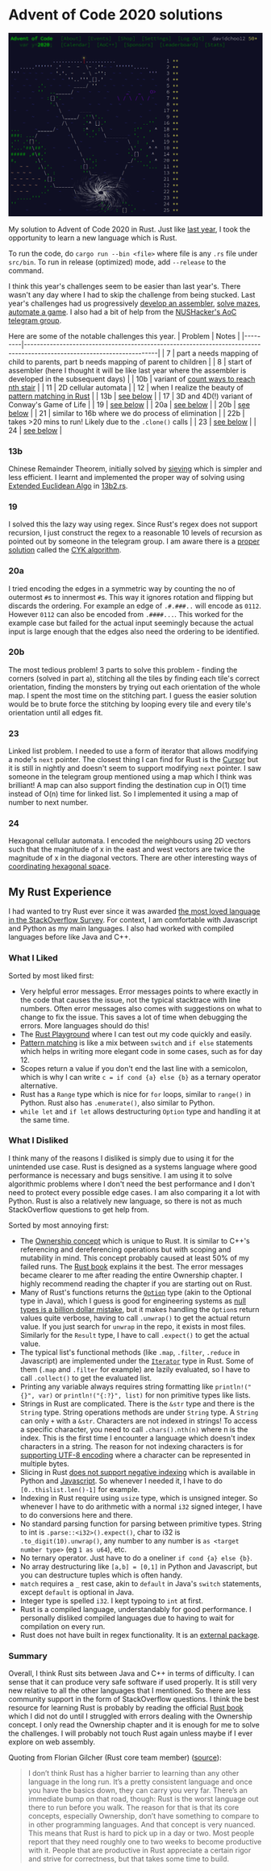 # Advent of Code 2020 solutions

![Completed all challenges!](completion.png)

My solution to Advent of Code 2020 in Rust. Just like [last year](https://github.com/davidchoo12/adventofcode2019), I took the opportunity to learn a new language which is Rust.

To run the code, do `cargo run --bin <file>` where file is any `.rs` file under `src/bin`. To run in release (optimized) mode, add `--release` to the command.

I think this year's challenges seem to be easier than last year's. There wasn't any day where I had to skip the challenge from being stucked. Last year's challenges had us progressively [develop an assembler](https://adventofcode.com/2019/day/2), [solve mazes](https://adventofcode.com/2019/day/15), [automate a game](https://adventofcode.com/2019/day/13). I also had a bit of help from the [NUSHacker's AoC telegram group](https://t.me/joinchat/D0bLNBjwEDocIe5BI_FqHw).

Here are some of the notable challenges this year.
| Problem | Notes |
|---------|-----------------------------------------------------------------------------------------------------------------------|
| 7 | part a needs mapping of child to parents, part b needs mapping of parent to children |
| 8 | start of assembler (here I thought it will be like last year where the assembler is developed in the subsequent days) |
| 10b | variant of [count ways to reach nth stair](https://www.geeksforgeeks.org/count-ways-reach-nth-stair/) |
| 11 | 2D cellular automata |
| 12 | when I realize the beauty of [pattern matching in Rust](src/bin/12a.rs#L764) |
| 13b | [see below](#13b) |
| 17 | 3D and 4D(!) variant of Conway's Game of Life |
| 19 | [see below](#19) |
| 20a | [see below](#20a) |
| 20b | [see below](#20b) |
| 21 | similar to 16b where we do process of elimination |
| 22b | takes >20 mins to run! Likely due to the `.clone()` calls |
| 23 | [see below](#23) |
| 24 | [see below](#24) |

### 13b

Chinese Remainder Theorem, initially solved by [sieving](https://en.wikipedia.org/wiki/Chinese_remainder_theorem#Search_by_sieving) which is simpler and less efficient. I learnt and implemented the proper way of solving using [Extended Euclidean Algo](https://en.wikipedia.org/wiki/Chinese_remainder_theorem#Using_the_existence_construction) in [13b2.rs](src/bin/13b2.rs).

### 19

I solved this the lazy way using regex. Since Rust's regex does not support recursion, I just construct the regex to a reasonable 10 levels of recursion as pointed out by someone in the telegram group. I am aware there is a [proper solution](https://www.youtube.com/watch?v=S3uPaqHcq3I) called the [CYK algorithm](https://en.wikipedia.org/wiki/CYK_algorithm).

### 20a

I tried encoding the edges in a symmetric way by counting the no of outermost `#`s to innermost `#`s. This way it ignores rotation and flipping but discards the ordering. For example an edge of `.#.###..` will encode as `0112`. However `0112` can also be encoded from `.####...`. This worked for the example case but failed for the actual input seemingly because the actual input is large enough that the edges also need the ordering to be identified.

### 20b

The most tedious problem! 3 parts to solve this problem - finding the corners (solved in part a), stitching all the tiles by finding each tile's correct orientation, finding the monsters by trying out each orientation of the whole map. I spent the most time on the stitching part. I guess the easier solution would be to brute force the stitching by looping every tile and every tile's orientation until all edges fit.

### 23

Linked list problem. I needed to use a form of iterator that allows modifying a node's `next` pointer. The closest thing I can find for Rust is the [Cursor](https://doc.rust-lang.org/std/collections/struct.LinkedList.html#method.cursor_front) but it is still in nightly and doesn't seem to support modifying `next` pointer. I saw someone in the telegram group mentioned using a map which I think was brilliant! A map can also support finding the destination cup in O(1) time instead of O(n) time for linked list. So I implemented it using a map of number to next number.

### 24

Hexagonal cellular automata. I encoded the neighbours using 2D vectors such that the magnitude of x in the east and west vectors are twice the magnitude of x in the diagonal vectors. There are other interesting ways of [coordinating hexagonal space](https://www.redblobgames.com/grids/hexagons/#coordinates).

## My Rust Experience

I had wanted to try Rust ever since it was awarded [the most loved language in the StackOverflow Survey](https://insights.stackoverflow.com/survey/2020#technology-most-loved-dreaded-and-wanted-languages-loved). For context, I am comfortable with Javascript and Python as my main languages. I also had worked with compiled languages before like Java and C++.

### What I Liked

Sorted by most liked first:

- Very helpful error messages. Error messages points to where exactly in the code that causes the issue, not the typical stacktrace with line numbers. Often error messages also comes with suggestions on what to change to fix the issue. This saves a lot of time when debugging the errors. More languages should do this!
- The [Rust Playground](https://play.rust-lang.org/) where I can test out my code quickly and easily.
- [Pattern matching](https://doc.rust-lang.org/rust-by-example/flow_control/match.html) is like a mix between `switch` and `if else` statements which helps in writing more elegant code in some cases, such as for day 12.
- Scopes return a value if you don't end the last line with a semicolon, which is why I can write `c = if cond {a} else {b}` as a ternary operator alternative.
- Rust has a `Range` type which is nice for `for` loops, similar to `range()` in Python. Rust also has `.enumerate()`, also similar to Python.
- `while let` and `if let` allows destructuring `Option` type and handling it at the same time.

### What I Disliked

I think many of the reasons I disliked is simply due to using it for the unintended use case. Rust is designed as a systems language where good performance is necessary and bugs sensitive. I am using it to solve algorithmic problems where I don't need the best performance and I don't need to protect every possible edge cases. I am also comparing it a lot with Python. Rust is also a relatively new language, so there is not as much StackOverflow questions to get help from.

Sorted by most annoying first:

- The [Ownership concept](https://doc.rust-lang.org/book/ch04-00-understanding-ownership.html) which is unique to Rust. It is similar to C++'s referencing and dereferencing operations but with scoping and mutability in mind. This concept probably caused at least 50% of my failed runs. The [Rust book](https://doc.rust-lang.org/book/ch04-01-what-is-ownership.html) explains it the best. The error messages became clearer to me after reading the entire Ownership chapter. I highly recommend reading the chapter if you are starting out on Rust.
- Many of Rust's functions returns the [`Option`](https://doc.rust-lang.org/std/option/enum.Option.html) type (akin to the Optional type in Java), which I guess is good for engineering systems as [null types is a billion dollar mistake](https://news.ycombinator.com/item?id=12427069), but it makes handling the `Option`s return values quite verbose, having to call `.unwrap()` to get the actual return value. If you just search for `unwrap` in the repo, it exists in most files. Similarly for the `Result` type, I have to call `.expect()` to get the actual value.
- The typical list's functional methods (like `.map`, `.filter`, `.reduce` in Javascript) are implemented under the [`Iterator`](https://doc.rust-lang.org/std/iter/trait.Iterator.html) type in Rust. Some of them (`.map` and `.filter` for example) are lazily evaluated, so I have to call `.collect()` to get the evaluated list.
- Printing any variable always requires string formatting like `println!("{}", var)` or `println!("{:?}", list)` for non primitive types like lists.
- Strings in Rust are complicated. There is the `&str` type and there is the `String` type. String operations methods are under `String` type. A `String` can only `+` with a `&str`. Characters are not indexed in strings! To access a specific character, you need to call `.chars().nth(n)` where n is the index. This is the first time I encounter a language which doesn't index characters in a string. The reason for not indexing characters is for [supporting UTF-8 encoding](https://doc.rust-lang.org/book/ch08-02-strings.html#indexing-into-strings) where a character can be represented in multiple bytes.
- Slicing in Rust [does not support negative indexing](https://github.com/rust-lang/rfcs/issues/2249) which is available in Python and [Javascript](https://developer.mozilla.org/en-US/docs/Web/JavaScript/Reference/Global_Objects/Array/slice). So whenever I needed it, I have to do `[0..thislist.len()-1]` for example.
- Indexing in Rust require using `usize` type, which is unsigned integer. So whenever I have to do arithmetic with a normal `i32` signed integer, I have to do conversions here and there.
- No standard parsing function for parsing between primitive types. String to int is `.parse::<i32>().expect()`, char to i32 is `.to_digit(10).unwrap()`, any number to any number is `as <target number type>` (eg `1 as u64`), etc.
- No ternary operator. Just have to do a oneliner `if cond {a} else {b}`.
- No array destructuring like `[a,b] = [0,1]` in Python and Javascript, but you can destructure tuples which is often handy.
- `match` requires a `_` rest case, akin to `default` in Java's `switch` statements, except `default` is optional in Java.
- Integer type is spelled `i32`. I kept typoing to `int` at first.
- Rust is a compiled language, understandably for good performance. I personally disliked compiled languages due to having to wait for compilation on every run.
- Rust does not have built in regex functionality. It is an [external package](https://github.com/rust-lang/regex).

### Summary

Overall, I think Rust sits between Java and C++ in terms of difficulty. I can sense that it can produce very safe software if used properly. It is still very new relative to all the other languages that I mentioned. So there are less community support in the form of StackOverflow questions. I think the best resource for learning Rust is probably by reading the official [Rust book](https://doc.rust-lang.org/book/) which I did not do until I struggled with errors dealing with the Ownership concept. I only read the Ownership chapter and it is enough for me to solve the challenges. I will probably not touch Rust again unless maybe if I ever explore on web assembly.

Quoting from Florian Gilcher (Rust core team member) ([source](https://stackoverflow.blog/2020/06/05/why-the-developers-who-use-rust-love-it-so-much/)):

> I don’t think Rust has a higher barrier to learning than any other language in the long run. It’s a pretty consistent language and once you have the basics down, they can carry you very far. There’s an immediate bump on that road, though: Rust is the worst language out there to run before you walk. The reason for that is that its core concepts, especially Ownership, don’t have something to compare to in other programming languages. And that concept is very nuanced. This means that Rust is hard to pick up in a day or two. Most people report that they need roughly one to two weeks to become productive with it. People that are productive in Rust appreciate a certain rigor and strive for correctness, but that takes some time to build.

